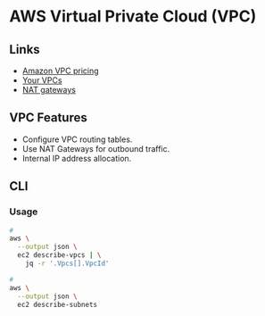 # AWS Virtual Private Cloud (VPC)

## Links

- [Amazon VPC pricing](https://aws.amazon.com/vpc/pricing/)
- [Your VPCs](https://console.aws.amazon.com/vpc/home?region=us-east-1#vpcs:)
- [NAT gateways](https://docs.aws.amazon.com/vpc/latest/userguide/vpc-nat-gateway.html)

## VPC Features

- Configure VPC routing tables.
- Use NAT Gateways for outbound traffic.
- Internal IP address allocation.

## CLI

### Usage

```sh
#
aws \
  --output json \
  ec2 describe-vpcs | \
    jq -r '.Vpcs[].VpcId'

#
aws \
  --output json \
  ec2 describe-subnets
```
